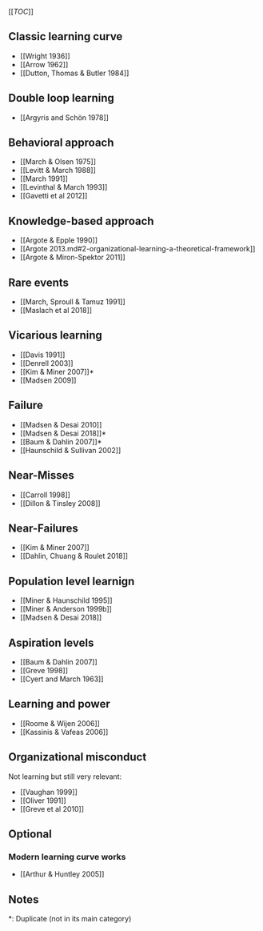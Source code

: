 [[_TOC_]]

## Classic learning curve
* [[Wright 1936]]
* [[Arrow 1962]]
* [[Dutton, Thomas & Butler 1984]]

## Double loop learning
* [[Argyris and Schön 1978]]

## Behavioral approach
* [[March & Olsen 1975]]
* [[Levitt & March 1988]]
* [[March 1991]]
* [[Levinthal & March 1993]]
* [[Gavetti et al 2012]]

## Knowledge-based approach
* [[Argote & Epple 1990]]
* [[Argote 2013.md#2-organizational-learning-a-theoretical-framework]]
* [[Argote & Miron-Spektor 2011]]

## Rare events
* [[March, Sproull & Tamuz 1991]]
* [[Maslach et al 2018]]

## Vicarious learning
* [[Davis 1991]]
* [[Denrell 2003]]
* [[Kim & Miner 2007]]*
* [[Madsen 2009]]

## Failure
* [[Madsen & Desai 2010]]
* [[Madsen & Desai 2018]]*
* [[Baum & Dahlin 2007]]*
* [[Haunschild & Sullivan 2002]]

## Near-Misses
* [[Carroll 1998]]
* [[Dillon & Tinsley 2008]]

## Near-Failures
* [[Kim & Miner 2007]]
* [[Dahlin, Chuang & Roulet 2018]]

## Population level learnign
* [[Miner & Haunschild 1995]]
* [[Miner & Anderson 1999b]]
* [[Madsen & Desai 2018]]

## Aspiration levels
* [[Baum & Dahlin 2007]]
* [[Greve 1998]]
* [[Cyert and March 1963]]

## Learning and power
* [[Roome & Wijen 2006]]
* [[Kassinis & Vafeas 2006]]

## Organizational misconduct

Not learning but still very relevant:

* [[Vaughan 1999]]
* [[Oliver 1991]]
* [[Greve et al 2010]]

## Optional

### Modern learning curve works
* [[Arthur & Huntley 2005]]

## Notes

\*: Duplicate (not in its main category)